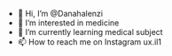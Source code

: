 - 👋 Hi, I’m @Danahalenzi
- 👀 I’m interested in medicine
- 🌱 I’m currently learning medical subject 
- 📫 How to reach me on Instagram ux.il1


<!---
Danahalenzi/Danahalenzi is a ✨ special ✨ repository because its `README.md` (this file) appears on your GitHub profile.
You can click the Preview link to take a look at your changes.
--->
